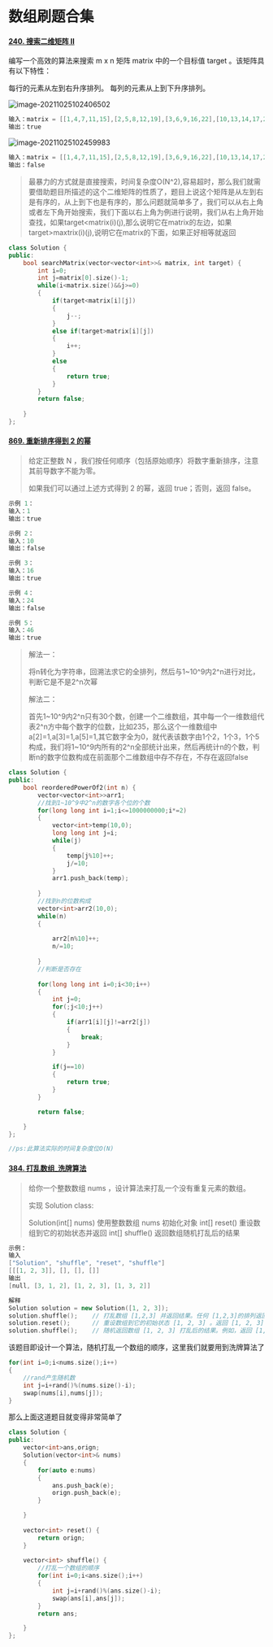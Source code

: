 # 数组刷题合集



#### [240. 搜索二维矩阵 II](https://leetcode-cn.com/problems/search-a-2d-matrix-ii/)

编写一个高效的算法来搜索 m x n 矩阵 matrix 中的一个目标值 target 。该矩阵具有以下特性：

每行的元素从左到右升序排列。
每列的元素从上到下升序排列。

![image-20211025102406502](https://raw.githubusercontent.com/qingyan520/Cloud_img/master/img/image-20211025102406502.png)

```cpp
输入：matrix = [[1,4,7,11,15],[2,5,8,12,19],[3,6,9,16,22],[10,13,14,17,24],[18,21,23,26,30]], target = 5
输出：true
```

![image-20211025102459983](https://raw.githubusercontent.com/qingyan520/Cloud_img/master/img/image-20211025102459983.png)

```cpp
输入：matrix = [[1,4,7,11,15],[2,5,8,12,19],[3,6,9,16,22],[10,13,14,17,24],[18,21,23,26,30]], target = 20
输出：false

```

> 最暴力的方式就是直接搜索，时间复杂度O(N^2),容易超时，那么我们就需要借助题目所描述的这个二维矩阵的性质了，题目上说这个矩阵是从左到右是有序的，从上到下也是有序的，那么问题就简单多了，我们可以从右上角或者左下角开始搜索，我们下面以右上角为例进行说明，我们从右上角开始查找，如果target<matrix(i)(j),那么说明它在matrix的左边，如果target>maxtrix(i)(j),说明它在matrix的下面，如果正好相等就返回

```cpp
class Solution {
public:
    bool searchMatrix(vector<vector<int>>& matrix, int target) {
        int i=0;
        int j=matrix[0].size()-1;
        while(i<matrix.size()&&j>=0)
        {
            if(target<matrix[i][j])
            {
                j--;
            }
            else if(target>matrix[i][j])
            {
                i++;
            }
            else
            {
                return true;
            }
        }
        return false;
        
    }
};
```

#### [869. 重新排序得到 2 的幂](https://leetcode-cn.com/problems/reordered-power-of-2/)

> 给定正整数 N ，我们按任何顺序（包括原始顺序）将数字重新排序，注意其前导数字不能为零。
>
> 如果我们可以通过上述方式得到 2 的幂，返回 true；否则，返回 false。

```cpp
示例 1：
输入：1
输出：true

示例 2：
输入：10
输出：false

示例 3：
输入：16
输出：true

示例 4：
输入：24
输出：false

示例 5：
输入：46
输出：true
```

> 解法一：
>
> 将n转化为字符串，回溯法求它的全排列，然后与1~10^9内2^n进行对比，判断它是不是2^n次幂
>
> 解法二：
>
> 首先1~10^9内2^n只有30个数，创建一个二维数组，其中每一个一维数组代表2^n方中每个数字的位数，比如235，那么这个一维数组中a[2]=1,a[3]=1,a[5]=1,其它数字全为0，就代表该数字由1个2，1个3，1个5构成，我们将1~10^9内所有的2^n全部统计出来，然后再统计n的个数，判断n的数字位数构成在前面那个二维数组中存不存在，不存在返回false

```cpp
class Solution {
public:
    bool reorderedPowerOf2(int n) {
        vector<vector<int>>arr1;
        //找到1~10^9中2^n的数字各个位的个数
        for(long long int i=1;i<=1000000000;i*=2)
        {
            vector<int>temp(10,0);
            long long int j=i;
            while(j)
            {
                temp[j%10]++;
                j/=10;
            }
            arr1.push_back(temp);
       
        }
        //找到n的位数构成
        vector<int>arr2(10,0);
        while(n)
        {
        
            arr2[n%10]++;
            n/=10;
          
        }
		//判断是否存在
        
        for(long long int i=0;i<30;i++)
        {
            int j=0;
            for(;j<10;j++)
            {
                if(arr1[i][j]!=arr2[j])
                {
                    break;
                }
            }

            if(j==10)
            {
                return true;
            }
        }

        return false;

    }
};

//ps:此算法实际的时间复杂度位O(N)
```

#### [384. 打乱数组_洗牌算法](https://leetcode-cn.com/problems/shuffle-an-array/)

> 给你一个整数数组 nums ，设计算法来打乱一个没有重复元素的数组。
>
> 实现 Solution class:
>
> Solution(int[] nums) 使用整数数组 nums 初始化对象
> int[] reset() 重设数组到它的初始状态并返回
> int[] shuffle() 返回数组随机打乱后的结果

```cpp
示例：
输入
["Solution", "shuffle", "reset", "shuffle"]
[[[1, 2, 3]], [], [], []]
输出
[null, [3, 1, 2], [1, 2, 3], [1, 3, 2]]

解释
Solution solution = new Solution([1, 2, 3]);
solution.shuffle();    // 打乱数组 [1,2,3] 并返回结果。任何 [1,2,3]的排列返回的概率应该相同。例如，返回 [3, 1, 2]
solution.reset();      // 重设数组到它的初始状态 [1, 2, 3] 。返回 [1, 2, 3]
solution.shuffle();    // 随机返回数组 [1, 2, 3] 打乱后的结果。例如，返回 [1, 3, 2]

```

该题目即设计一个算法，随机打乱一个数组的顺序，这里我们就要用到洗牌算法了

```cpp
for(int i=0;i<nums.size();i++)
{
    //rand产生随机数
    int j=i+rand()%(nums.size()-i);
    swap(nums[i],nums[j]);
}
```

那么上面这道题目就变得非常简单了

```cpp
class Solution {
public:
    vector<int>ans,orign;
    Solution(vector<int>& nums)
    {
        for(auto e:nums)
        {
            ans.push_back(e);
            orign.push_back(e);
        }

    }
    
    vector<int> reset() {
        return orign;
    }
    
    vector<int> shuffle() {
        //打乱一个数组的顺序
        for(int i=0;i<ans.size();i++)
        {
            int j=i+rand()%(ans.size()-i);
            swap(ans[i],ans[j]);
        }
        return ans;

    }
};
```

